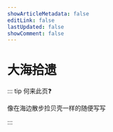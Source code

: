 ```yaml
---
showArticleMetadata: false
editLink: false
lastUpdated: false
showComment: false
---
```


# 大海拾遗

::: tip 何来此页❓

像在海边散步捡贝壳一样的随便写写

:::
